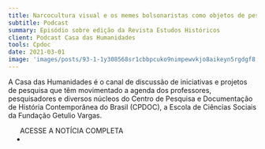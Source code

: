 ```yaml
---
title: Narcocultura visual e os memes bolsonaristas como objetos de pesquisa
subtitle: Podcast
summary: Episódio sobre edição da Revista Estudos Históricos
client: Podcast Casa das Humanidades
tools: Cpdoc
date: 2021-03-01
image: 'images/posts/93-1-1y308568sr1cbbpcuko9nimpewvkjo8aikeyn5rgdgf8.png'
---
```


A Casa das Humanidades é o canal de discussão de iniciativas e projetos de pesquisa que têm movimentado a agenda dos professores, pesquisadores e diversos núcleos do Centro de Pesquisa e Documentação de História Contemporânea do Brasil (CPDOC), a Escola de Ciências Sociais da Fundação Getulio Vargas.

<div class="post__share"><ul class="share__list list-reset">ACESSE A NOTÍCIA COMPLETA<li class="share__item" style="margin-left: 10px"><a class="share__link share__facebook" style="background: #fa5657" href="https://podcasters.spotify.com/pod/show/casa-das-humanidades/episodes/Narcocultura-visual-e-os-memes-bolsonaristas-como-objetos-de-pesquisa-erj45a 
onclick=window.open(this.href, 'pop-up', 'left=20,top=20,width=500,height=500,toolbar=1,resizable=0'); return false;" title="Link" rel="nofollow"><i class="fa-solid fa-link"></i></a></li></ul></div>
<!-- <div class="gallery-box"><div class="gallery"><img src="/clipping/images/example-1.jpg" loading="lazy" alt="Project"><img src="/clipping/images/example-2.jpg" loading="lazy" alt="Project"></div><em>Gallery / <a href="https://www.freepik.com/" target="_blank">Freepic</a></em></div> -->